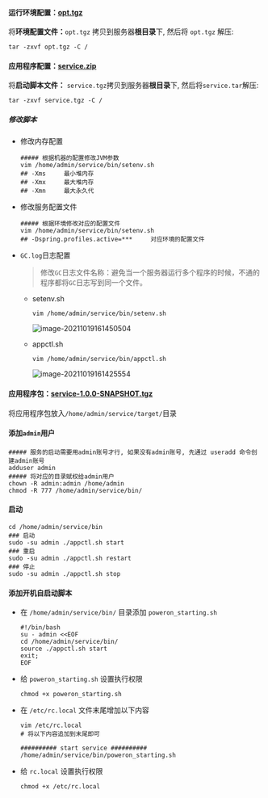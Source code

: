 #### 运行环境配置：[opt.tgz](https://typroa12138.oss-cn-hangzhou.aliyuncs.com/file/opt.tgz)

将**环境配置文件：**`opt.tgz` 拷贝到服务器**根目录**下, 然后将 `opt.tgz` 解压:

```shell
tar -zxvf opt.tgz -C /
```



#### 应用程序配置：[service.zip](https://typroa12138.oss-cn-hangzhou.aliyuncs.com/file/service.zip)

将**启动脚本文件：** `service.tgz`拷贝到服务器**根目录**下, 然后将`service.tar`解压:

```shell
tar -zxvf service.tgz -C /
```

##### 修改脚本

-   修改内存配置

    ```shell
    ##### 根据机器的配置修改JVM参数
    vim /home/admin/service/bin/setenv.sh
    ## -Xms		最小堆内存
    ## -Xmx		最大堆内存
    ## -Xmn		最大永久代
    ```

-   修改服务配置文件

    ```shell
    ##### 根据环境修改对应的配置文件
    vim /home/admin/service/bin/setenv.sh
    ## -Dspring.profiles.active=***		对应环境的配置文件
    ```

-   `GC.log`日志配置

    >   修改`GC`日志文件名称：避免当一个服务器运行多个程序的时候，不通的程序都将`GC`日志写到同一个文件。

    -   setenv.sh

        ```shell
        vim /home/admin/service/bin/setenv.sh
        ```

        ![image-20211019161450504](https://typroa12138.oss-cn-hangzhou.aliyuncs.com/image/2021/10/2021101916145050.png)

    -   appctl.sh

        ```shell
        vim /home/admin/service/bin/appctl.sh
        ```

        ![image-20211019161425554](https://typroa12138.oss-cn-hangzhou.aliyuncs.com/image/2021/10/2021101916142525.png)

#### 应用程序包：[service-1.0.0-SNAPSHOT.tgz](https://typroa12138.oss-cn-hangzhou.aliyuncs.com/file/service-1.0.0-SNAPSHOT.tgz)

将应用程序包放入`/home/admin/service/target/`目录



#### 添加`admin`用户

```shell
##### 服务的启动需要用admin账号才行, 如果没有admin账号, 先通过 useradd 命令创建admin账号
adduser admin
##### 将对应的目录赋权给admin用户
chown -R admin:admin /home/admin
chmod -R 777 /home/admin/service/bin/
```



#### 启动

```shell
cd /home/admin/service/bin
### 启动
sudo -su admin ./appctl.sh start
### 重启
sudo -su admin ./appctl.sh restart
### 停止
sudo -su admin ./appctl.sh stop
```



#### 添加开机自启动脚本

-   在 `/home/admin/service/bin/` 目录添加 `poweron_starting.sh`

    ```shell
    #!/bin/bash
    su - admin <<EOF
    cd /home/admin/service/bin/
    source ./appctl.sh start
    exit;
    EOF
    ```

-   给 `poweron_starting.sh` 设置执行权限

    ```shell
    chmod +x poweron_starting.sh
    ```

-   在 `/etc/rc.local` 文件末尾增加以下内容

    ```shell
    vim /etc/rc.local
    # 将以下内容追加到末尾即可
    
    ########## start service ##########
    /home/admin/service/bin/poweron_starting.sh
    ```

-   给 `rc.local` 设置执行权限

    ```shell
    chmod +x /etc/rc.local
    ```

    